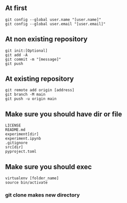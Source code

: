 ## At first
```
git config --global user.name "[user.name]"
git config --global user.email "[user.email]"
```

## At non existing repository
```
git init:[Optional]
git add -A
git commit -m "[message]"
git push
```

## At existing repository
```
git remote add origin [address]
git branch -M main
git push -u origin main
```

## Make sure you should have dir or file
```
LICENSE
README.md
experiment[dir]
experiment.ipynb
.gitignore
src[dir]
pyproject.toml
```

## Make sure you should exec
```
virtualenv [folder_name]
source bin/activate
```

### git clone makes new directory


